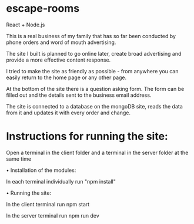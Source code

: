 # escape-rooms
React + Node.js

This is a real business of my family that has so far been conducted by phone orders and word of mouth advertising.

The site I built is planned to go online later, create broad advertising and provide a more effective content response.

I tried to make the site as friendly as possible - from anywhere you can easily return to the home page or any other page.

At the bottom of the site there is a question asking form. The form can be filled out and the details sent to the business email address.

The site is connected to a database on the mongoDB site, reads the data from it and updates it with every order and change.

# Instructions for running the site:

Open a terminal in the client folder and a terminal in the server folder at the same time

• Installation of the modules:

In each terminal individually run "npm install"

• Running the site:

In the client terminal run npm start

In the server terminal run npm run dev
